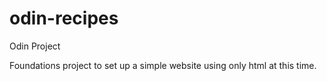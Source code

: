 # odin-recipes
Odin Project 

Foundations project to set up a simple website using only html
at this time. 
